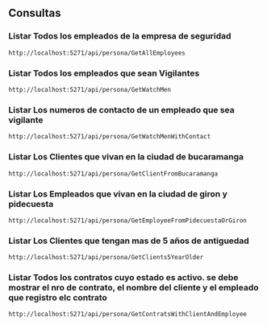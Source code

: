## Consultas

### Listar Todos los empleados de la empresa de seguridad
```
http://localhost:5271/api/persona/GetAllEmployees
```

### Listar Todos los empleados que sean Vigilantes
```
http://localhost:5271/api/persona/GetWatchMen
```

### Listar Los numeros de contacto de un empleado que sea vigilante
```
http://localhost:5271/api/persona/GetWatchMenWithContact
```

### Listar Los Clientes que vivan en la ciudad de bucaramanga
```
http://localhost:5271/api/persona/GetClientFromBucaramanga
```

### Listar Los Empleados que vivan en la ciudad de giron y pidecuesta
```
http://localhost:5271/api/persona/GetEmployeeFromPidecuestaOrGiron
```

### Listar Los Clientes que tengan mas de 5 años de antiguedad
```
http://localhost:5271/api/persona/GetClients5YearOlder
```
### Listar Todos los contratos cuyo estado es activo. se debe mostrar el nro de contrato, el nombre del cliente y el empleado que registro elc contrato
```
http://localhost:5271/api/persona/GetContratsWithClientAndEmployee
```